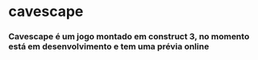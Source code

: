# cavescape

<h3>Cavescape é um jogo montado em construct 3, no momento está em desenvolvimento e tem uma prévia online</h3>

